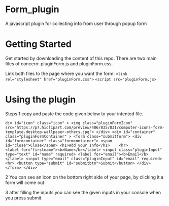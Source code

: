 # Form_plugin

A javascript plugin for collecting info from user through popup form

# Getting Started
Get started by downloading the content of this repo. There are two main files of concern: pluginForm.js and pluginForm.css.

Link both files to the page where you want the form:
`<link rel="stylesheet" href="pluginForm.css">` `<script src="pluginForm.js>`

# Using the plugin
  
Steps
1 copy and paste the code given below to your intented file.
  
  `div id="icon" class="icon" >
        <img class="pluginFormIcon" src="https://p7.hiclipart.com/preview/486/835/831/computer-icons-form-template-desktop-wallpaper-others.jpg">
    </div>
    <div id="container" class="pluginFormContainer" >
       <form class="submitform">
            <div id="formcontainer" class="formcontainer">
                <span id="close">Close</span>
              <h1>Add your Info</h1>   
              <hr>          
              <label for="firstname"><b>Name</b></label>
              <input class="pluginInput" type="text" id="name" required>
              <label for="email"><b>Email</b></label>
              <input type="email" class="pluginInput" id="email" required>
              <hr>
              <button type="submit" id="submitbtn">Submit</button>
            </div>
        </form>
    </div>`
  

2 You can see an icon on the bottom right side of your page, by clicking it a form will come out.

3 after filling the inputs you can see the given inputs in your console when you press submit.

